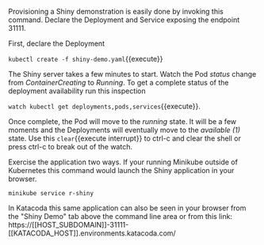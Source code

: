Provisioning a Shiny demonstration is easily done by invoking this command. Declare the Deployment and Service exposing the endpoint 31111.

First, declare the Deployment

`kubectl create -f shiny-demo.yaml`{{execute}}

The Shiny server takes a few minutes to start. Watch the Pod _status_ change from _ContainerCreating_ to _Running_. To get a complete status of the deployment availability run this inspection

`watch kubectl get deployments,pods,services`{{execute}}.

Once complete, the Pod will move to the _running_ state. It will be a few moments and the Deployments will eventually move to the _available (1)_ state. Use this ```clear```{{execute interrupt}} to ctrl-c and clear the shell or press ctrl-c to break out of the watch.

Exercise the application two ways. If your running Minikube outside of Kubernetes this command would launch the Shiny application in your browser.

`minikube service r-shiny`

In Katacoda this same application can also be seen in your browser from the "Shiny Demo" tab above the command line area or from this link: https://[[HOST_SUBDOMAIN]]-31111-[[KATACODA_HOST]].environments.katacoda.com/
